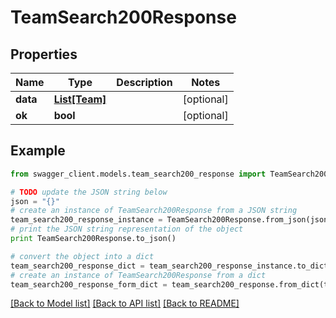 # TeamSearch200Response


## Properties
Name | Type | Description | Notes
------------ | ------------- | ------------- | -------------
**data** | [**List[Team]**](Team.md) |  | [optional] 
**ok** | **bool** |  | [optional] 

## Example

```python
from swagger_client.models.team_search200_response import TeamSearch200Response

# TODO update the JSON string below
json = "{}"
# create an instance of TeamSearch200Response from a JSON string
team_search200_response_instance = TeamSearch200Response.from_json(json)
# print the JSON string representation of the object
print TeamSearch200Response.to_json()

# convert the object into a dict
team_search200_response_dict = team_search200_response_instance.to_dict()
# create an instance of TeamSearch200Response from a dict
team_search200_response_form_dict = team_search200_response.from_dict(team_search200_response_dict)
```
[[Back to Model list]](../README.md#documentation-for-models) [[Back to API list]](../README.md#documentation-for-api-endpoints) [[Back to README]](../README.md)


